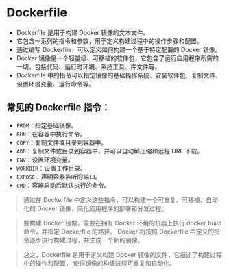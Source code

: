 # Dockerfile
- Dockerfile 是用于构建 Docker 镜像的文本文件。
- 它包含一系列的指令和参数，用于定义构建过程中的操作步骤和配置。
- 通过编写 Dockerfile，可以定义如何构建一个基于特定配置的 Docker 镜像。
- Docker 镜像是一个轻量级、可移植的软件包，它包含了运行应用程序所需的一切，包括代码、运行时环境、系统工具、库文件等。
- Dockerfile 中的指令可以指定镜像的基础操作系统、安装软件包、复制文件、设置环境变量、运行命令等。

## 常见的 Dockerfile 指令：
- `FROM`：指定基础镜像。
- `RUN`：在容器中执行命令。
- `COPY`：复制文件或目录到容器中。
- `ADD`：复制文件或目录到容器中，并可以自动解压缩和远程 URL 下载。
- `ENV`：设置环境变量。
- `WORKDIR`：设置工作目录。
- `EXPOSE`：声明容器监听的端口。
- `CMD`：容器启动后默认执行的命令。

> 通过在 Dockerfile 中定义这些指令，可以构建一个可重复、可移植、自动化的 Docker 镜像，简化应用程序的部署和分发过程。

> 要构建 Docker 镜像，需要在拥有 Docker 环境的机器上执行 docker build 命令，并指定 Dockerfile 的路径。
Docker 将按照 Dockerfile 中定义的指令逐步执行构建过程，并生成一个新的镜像。

>总之，Dockerfile 是用于定义构建 Docker 镜像的文件，它描述了构建过程中的操作和配置，
使得镜像的构建过程可重复和自动化。
